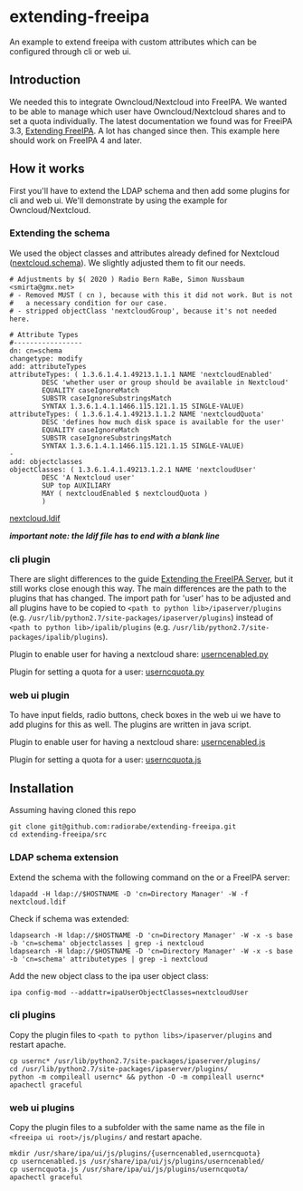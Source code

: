 # extending-freeipa
An example to extend freeipa with custom attributes which can be configured through cli or web ui.

## Introduction
We needed this to integrate Owncloud/Nextcloud into FreeIPA. We wanted to be able to manage which user have Owncloud/Nextcloud shares and to set a quota individually. The latest documentation we found was for FreeiPA 3.3, [Extending FreeIPA](https://www.freeipa.org/images/5/5b/FreeIPA33-extending-freeipa.pdf). A lot has changed since then. This example here should work on FreeIPA 4 and later.

## How it works
First you'll have to extend the LDAP schema and then add some plugins for cli and web ui. We'll demonstrate by using the example for Owncloud/Nextcloud.

### Extending the schema
We used the object classes and attributes already defined for Nextcloud ([nextcloud.schema](https://github.com/nextcloud/univention-app/blob/master/nextcloud.schema)). We slightly adjusted them to fit our needs.
```
# Adjustments by $( 2020 ) Radio Bern RaBe, Simon Nussbaum <smirta@gmx.net>
# - Removed MUST ( cn ), because with this it did not work. But is not
#   a necessary condition for our case.
# - stripped objectClass 'nextcloudGroup', because it's not needed here.

# Attribute Types
#-----------------
dn: cn=schema
changetype: modify
add: attributeTypes
attributeTypes: ( 1.3.6.1.4.1.49213.1.1.1 NAME 'nextcloudEnabled'
        DESC 'whether user or group should be available in Nextcloud'
        EQUALITY caseIgnoreMatch
        SUBSTR caseIgnoreSubstringsMatch
        SYNTAX 1.3.6.1.4.1.1466.115.121.1.15 SINGLE-VALUE)
attributeTypes: ( 1.3.6.1.4.1.49213.1.1.2 NAME 'nextcloudQuota'
        DESC 'defines how much disk space is available for the user'
        EQUALITY caseIgnoreMatch
        SUBSTR caseIgnoreSubstringsMatch
        SYNTAX 1.3.6.1.4.1.1466.115.121.1.15 SINGLE-VALUE)
-
add: objectclasses
objectClasses: ( 1.3.6.1.4.1.49213.1.2.1 NAME 'nextcloudUser'
        DESC 'A Nextcloud user'
        SUP top AUXILIARY
        MAY ( nextcloudEnabled $ nextcloudQuota )
        )

```
[nextcloud.ldif](src/nextcloud.ldif)


___important note: the ldif file has to end with a blank line___



### cli plugin
There are slight differences to the guide [Extending the FreeIPA Server](https://www.freeipa.org/images/5/5b/FreeIPA33-extending-freeipa.pdf), but it still works close enough this way. The main differences are the path to the plugins that has changed. The import path for 'user' has to be adjusted and all plugins have to be copied to ```<path to python lib>/ipaserver/plugins``` (e.g. ```/usr/lib/python2.7/site-packages/ipaserver/plugins```) instead of ```<path to python lib>/ipalib/plugins``` (e.g. ```/usr/lib/python2.7/site-packages/ipalib/plugins```).

Plugin to enable user for having a nextcloud share: [userncenabled.py](src/userncenabled.py)

Plugin for setting a quota for a user: [userncquota.py](src/userncquota.py)

### web ui plugin
To have input fields, radio buttons, check boxes in the web ui we have to add plugins for this as well. The plugins are written in java script.


Plugin to enable user for having a nextcloud share: [userncenabled.js](src/userncenabled.js)                       

Plugin for setting a quota for a user: [userncquota.js](src/userncquota.js)

## Installation
Assuming having cloned this repo
```
git clone git@github.com:radiorabe/extending-freeipa.git
cd extending-freeipa/src
``` 
### LDAP schema extension
Extend the schema with the following command on the or a FreeIPA server:
```
ldapadd -H ldap://$HOSTNAME -D 'cn=Directory Manager' -W -f nextcloud.ldif
```


Check if schema was extended:
```
ldapsearch -H ldap://$HOSTNAME -D 'cn=Directory Manager' -W -x -s base -b 'cn=schema' objectclasses | grep -i nextcloud
ldapsearch -H ldap://$HOSTNAME -D 'cn=Directory Manager' -W -x -s base -b 'cn=schema' attributetypes | grep -i nextcloud
```


Add the new object class to the ipa user object class:
```
ipa config-mod --addattr=ipaUserObjectClasses=nextcloudUser
```

### cli plugins
Copy the plugin files to ```<path to python libs>/ipaserver/plugins``` and restart apache.
```
cp usernc* /usr/lib/python2.7/site-packages/ipaserver/plugins/
cd /usr/lib/python2.7/site-packages/ipaserver/plugins/
python -m compileall usernc* && python -O -m compileall usernc*
apachectl graceful 
```

### web ui plugins
Copy the plugin files to a subfolder with the same name as the file in ```<freeipa ui root>/js/plugins/``` and restart apache.
```
mkdir /usr/share/ipa/ui/js/plugins/{userncenabled,userncquota}
cp userncenabled.js /usr/share/ipa/ui/js/plugins/userncenabled/
cp userncquota.js /usr/share/ipa/ui/js/plugins/userncquota/
apachectl graceful 
```
